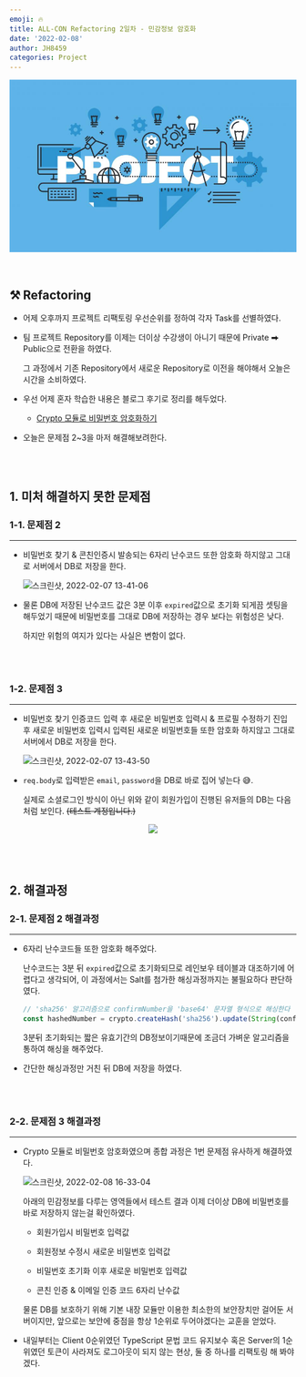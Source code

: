 ```yaml
---
emoji: 🔥
title: ALL-CON Refactoring 2일차 - 민감정보 암호화
date: '2022-02-08'
author: JH8459
categories: Project
---
```


![github-blog.png](../../../assets/common/project.jpeg)

<br>

## ⚒️ Refactoring

- 어제 오후까지 프로젝트 리팩토링 우선순위를 정하여 각자 Task를 선별하였다.

- 팀 프로젝트 Repository를 이제는 더이상 수강생이 아니기 때문에 Private ⮕ Public으로 전환을 하였다.

  그 과정에서 기존 Repository에서 새로운 Repository로 이전을 해야해서 오늘은 시간을 소비하였다.

- 우선 어제 혼자 학습한 내용은 블로그 후기로 정리를 해두었다.
  - <a href="https://blog.jh8459.com/2022-02-07-TIL/" target="_blank">Crypto 모듈로 비밀번호 암호화하기</a>

- 오늘은 문제점 2~3을 마저 해결해보려한다.

<br>
<br>

## 1. 미처 해결하지 못한 문제점

### 1-1. 문제점 2

---

- 비밀번호 찾기 & 콘친인증시 발송되는 6자리 난수코드 또한 암호화 하지않고 그대로 서버에서 DB로 저장을 한다.

  ![스크린샷, 2022-02-07 13-41-06](https://user-images.githubusercontent.com/83164003/152725583-d719287c-ad5e-4670-acc5-1d71928abcc8.png)

- 물론 DB에 저장된 난수코드 값은 3분 이후 `expired`값으로 초기화 되게끔 셋팅을 해두었기 때문에 비밀번호를 그대로 DB에 저장하는 경우 보다는 위험성은 낮다.

  하지만 위험의 여지가 있다는 사실은 변함이 없다.

<br>
<br>

### 1-2. 문제점 3

---

- 비밀번호 찾기 인증코드 입력 후 새로운 비밀번호 입력시 & 프로필 수정하기 진입 후 새로운 비밀번호 입력시 입력된 새로운 비밀번호들 또한 암호화 하지않고 그대로 서버에서 DB로 저장을 한다.

  ![스크린샷, 2022-02-07 13-43-50](https://user-images.githubusercontent.com/83164003/152726131-a6872096-1f35-452d-b8fd-2e73bf5087a9.png)

- `req.body`로 입력받은 `email`, `password`을 DB로 바로 집어 넣는다 😅.

  실제로 소셜로그인 방식이 아닌 위와 같이 회원가입이 진행된 유저들의 DB는 다음처럼 보인다. ~~(테스트 계정입니다.)~~

<center><img src="https://user-images.githubusercontent.com/83164003/152727993-ef2867c5-9ecd-4c6b-8581-b16fdd38382e.png"/></center><br>

<br>
<br>

## 2. 해결과정

### 2-1. 문제점 2 해결과정

---

- 6자리 난수코드들 또한 암호화 해주었다.

  난수코드는 3분 뒤 `expired`값으로 초기화되므로 레인보우 테이블과 대조하기에 어렵다고 생각되어, 이 과정에서는 Salt를 첨가한 해싱과정까지는 불필요하다 판단하였다.

  ```js
  // 'sha256' 알고리즘으로 confirmNumber을 'base64' 문자열 형식으로 해싱한다
  const hashedNumber = crypto.createHash('sha256').update(String(confirmNumber)).digest('base64');
  ```

  3분뒤 초기화되는 짧은 유효기간의 DB정보이기때문에 조금더 가벼운 알고리즘을 통하여 해싱을 해주었다.

- 간단한 해싱과정만 거친 뒤 DB에 저장을 하였다.

<br>
<br>

### 2-2. 문제점 3 해결과정

---

- Crypto 모듈로 비밀번호 암호화였으며 종합 과정은 1번 문제점 유사하게 해결하였다.

  ![스크린샷, 2022-02-08 16-33-04](https://user-images.githubusercontent.com/83164003/152939747-9b7d7cce-b433-49d2-9a45-b77f7e490c8d.png)

  아래의 민감정보를 다루는 영역들에서 테스트 결과 이제 더이상 DB에 비밀번호를 바로 저장하지 않는걸 확인하였다.
  - 회원가입시 비밀번호 입력값

  - 회원정보 수정시 새로운 비밀번호 입력값

  - 비밀번호 초기화 이후 새로운 비밀번호 입력값

  - 콘친 인증 & 이메일 인증 코드 6자리 난수값

  물론 DB를 보호하기 위해 기본 내장 모듈만 이용한 최소한의 보안장치만 걸어둔 서버이지만, 앞으로는 보안에 중점을 항상 1순위로 두어야겠다는 교훈을 얻었다.

- 내일부터는 Client 0순위였던 TypeScript 문법 코드 유지보수 혹은 Server의 1순위였던 토큰이 사라져도 로그아웃이 되지 않는 현상, 둘 중 하나를 리팩토링 해 봐야겠다.

<br>
<br>
